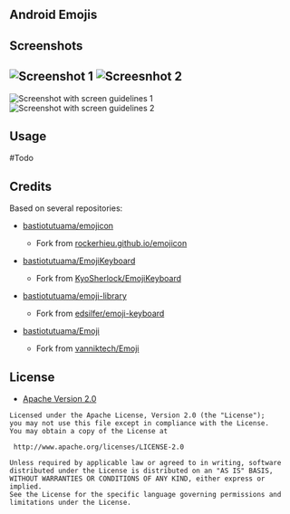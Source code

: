 ## Android Emojis

## Screenshots
![Screenshot 1](screen%20guideline%201.png) ![Screesnhot 2](screen%20guideline%202.png)
---
![Screenshot with screen guidelines 1](screenshot%201.png) ![Screenshot with screen guidelines 2](screenshot%202.png)

## Usage

#Todo

## Credits
Based on several repositories: 

* [bastiotutuama/emojicon](https://github.com/bastiotutuama/emojicon)
  * Fork from [rockerhieu.github.io/emojicon](http://rockerhieu.github.io/emojicon)
  
  
* [bastiotutuama/EmojiKeyboard](https://github.com/bastiotutuama/EmojiKeyboard)
  * Fork from [KyoSherlock/EmojiKeyboard](https://github.com/KyoSherlock/EmojiKeyboard)
  
  
* [bastiotutuama/emoji-library](https://github.com/bastiotutuama/emoji-library)
  * Fork from [edsilfer/emoji-keyboard](https://github.com/edsilfer/emoji-keyboard)
  
  
* [bastiotutuama/Emoji](https://github.com/bastiotutuama/Emoji)
  * Fork from [vanniktech/Emoji](https://github.com/vanniktech/Emoji)

## License

* [Apache Version 2.0](http://www.apache.org/licenses/LICENSE-2.0.html)

```
Licensed under the Apache License, Version 2.0 (the "License");
you may not use this file except in compliance with the License.
You may obtain a copy of the License at

 http://www.apache.org/licenses/LICENSE-2.0

Unless required by applicable law or agreed to in writing, software
distributed under the License is distributed on an "AS IS" BASIS,
WITHOUT WARRANTIES OR CONDITIONS OF ANY KIND, either express or implied.
See the License for the specific language governing permissions and
limitations under the License.
```
